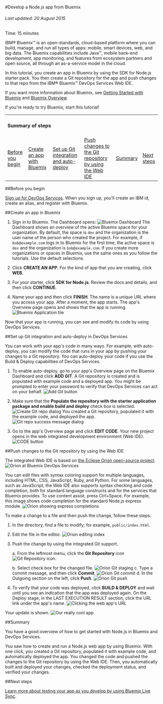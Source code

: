 #Develop a Node.js app from Bluemix

###### Last updated: 20 August 2015

Time: 15 minutes

IBM&reg; Bluemix&trade; is an open-standards, cloud-based platform where you can build, manage, and run all types
of apps: mobile, smart devices, web, and big data. The Bluemix capabilities include Java&trade;, mobile back-end development, app monitoring, and features from ecosystem partners and open source, all through an as-a-service model in the cloud.

In this tutorial, you create an app in Bluemix by using the SDK for Node.js starter pack. You then create a Git repository for the app and push changes to that repo from the IBM&reg; Bluemix&trade; DevOps Services Web IDE.

If you want more information about Bluemix, see [Getting Started with Bluemix](https://www.ng.bluemix.net/docs/#) and [Bluemix Overview](https://www.ng.bluemix.net/docs/#overview/overview.html#overview).

If you're ready to try Bluemix, start this tutorial!

<div class="table-of-contents">
 <table>
   <tr>
     <td colspan="6"><h4>Summary of steps</h4></td>
   </tr>
   <tr>
     <td><a href="#prereq">Before you begin</a></td>
     <td><a href="#create_bluemix_app">Create an app with Bluemix</a></td>
     <td><a href="#git_integration_and_autodeployment">Set up Git integration and auto-deploy</a></td>
     <td><a href="#push">Push changes to the Git repository by using the Web IDE</a></td>
     <td><a href="#summary">Summary</a></td>
     <td><a href="#nextsteps">Next steps</a></td>
   </tr>
 </table>
</div>

 

<a name='prereq'></a>
##Before you begin

[Sign up for DevOps Services](https://hub.jazz.net/register). When you sign up, you'll create an IBM id, create an alias, and register with Bluemix. 

 <a name='create_bluemix_app'></a>
##Create an app in Bluemix

1. Sign in to Bluemix. The Dashboard opens:
![Bluemix Dashboard](/tutorials/jazzeditor/images/bm-home_NEW.png)
The Dashboard shows an overview of the active Bluemix space for your organization. 
By default, the space is `dev` and the organization is the user name of the person who created the project. 
For example, if `bob@example.com` logs in to Bluemix for the first time, the active space is `dev` and the organization 
is `bob@example.com`.
If you create more organizations or spaces in Bluemix, use the same ones as you follow the tutorials. Use the default selections.

2. Click **CREATE AN APP**. For the kind of app that you are creating, click **WEB**.  

3. For your starter, click **SDK for Node.js**. Review the docs and details, and then click **CONTINUE**.

4. Name your app and then click **FINISH**. The name is a unique URL where you access your app. 
After a moment, the app starts. The app's Overview page opens and shows that the app is running.
![Bluemix Application tile](/tutorials/jazzeditor/images/bm-app-panel_NEW.png)

Now that your app is running, you can see and modify its code by using DevOps Services.

<a name='git_integration_and_autodeployment'></a>
##Set up Git integration and auto-deploy in DevOps Services

You can work with your app's code in many ways. For example, with auto-deploy, you can modify the code that runs in your app by pushing your changes to a Git repository. You can auto-deploy your code if you use the Build & Deploy capabilities of DevOps Services.

1. To enable auto-deploy, go to your app's Overview page on the Bluemix Dashboard and click **ADD GIT**. A Git repository is created and is populated with example code and a deployed app. You might be prompted to enter your password to verify that DevOps Services can act on your behalf. 
![Add Git button](/tutorials/jazzeditor/images/bm-add-git-integration_NEW.png)

2. Make sure that the **Populate the repository with the starter application package and enable build and deploy** check box is selected.
![Create Git repo dialog](/tutorials/jazzeditor/images/bm-create-git-repo_NEW.png)
You created a Git repository, populated it with the example code, and deployed the app.
![Git repo success message dialog](/tutorials/jazzeditor/images/bm-git-repo-success-msg_NEW.png)

3. Go to the app's Overview page and click **EDIT CODE**. Your new project opens in the web integrated development environment (Web IDE).  
![CODE button](/tutorials/jazzeditor/images/bm-code-button_NEW.png)

<a name='push'></a>
##Push changes to the Git repository by using the Web IDE

The integrated Web IDE is 
based on [the Eclipse Orion open-source project](http://orion.eclipse.org/). 
![Orion at Bluemix DevOps Services](/tutorials/jazzeditor/images/orion_1_NEW.png)

You can edit files with syntax coloring support for multiple languages, including HTML, 
CSS, JavaScript, Ruby, and Python. For some languages, such as JavaScript, the Web IDE also supports 
syntax checking and code completion, both for standard language constructs and for the services that Bluemix provides. To use content assist, press Ctrl+Space. For example, this image shows code completion for the standard Node.js express module.
![Orion showing express completions](/tutorials/jazzeditor/images/completion.png)

To make a change to a file and then push the change, follow these steps:

1. In the directory, find a file to modify; for example, `public/index.html`. 

5. Edit the file in the editor.
![Orion editing index](/tutorials/jazzeditor/images/orion-really-cool_NEW.png)

6. Push the change by using the integrated Git support. 

	a. From the leftmost menu, click the **Git Repository** icon <img  class="inline" src="/tutorials/jazzeditor/images/git.gif" alt="Git Repository icon">.
	
	b. Select check box for the changed file.
![Orion Git staging](/tutorials/jazzeditor/images/orion-git-stage_NEW.png)
	c. Type a commit message, and then click **Commit**.
![Orion Git commit](/tutorials/jazzeditor/images/orion-commit_NEW.png)
	d. In the Outgoing section on the left, click **Push**.
![Orion Git push](/tutorials/jazzeditor/images/orion-push_NEW.png)

7. To verify that your code was deployed, 
click **BUILD & DEPLOY** and wait until you see an indication that the 
app was deployed again. On the Deploy stage, in the LAST EXECUTION RESULT section, click the URL link under the app's name.
![Clicking the web app's URL](/tutorials/jazzeditor/images/click-webapp-url.png)

Your update is shown.
![Our really cool app](/tutorials/jazzeditor/images/really-cool_NEW.png)

<a name='summary'></a>
##Summary

You have a good overview of how to get started with Node.js in Bluemix and DevOps Services. 

You saw how to create and run a Node.js web app by using Bluemix. 
With one click, you created a Git repository, populated it with example code, and automatically 
deployed the app. You changed the code and pushed the changes to the Git repository by using the 
Web IDE. Then, you automatically built and deployed your changes, checked the deployment status, 
and verified your changes. 

<a name='nextsteps'></a>
##Next steps

[Learn more about testing your app as you develop by using Bluemix Live Sync](/tutorials/livesync). 

[1]: /tutorials/jazzeditor/images/runbar_green.png

